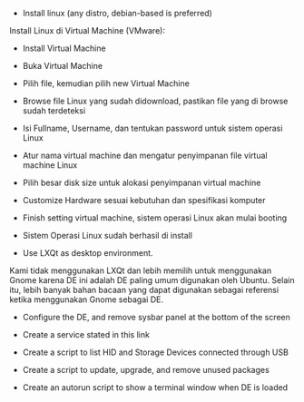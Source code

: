

- Install linux (any distro, debian-based is preferred)

Install Linux di Virtual Machine (VMware):
- Install Virtual Machine 
- Buka Virtual Machine
- Pilih file, kemudian pilih new Virtual Machine
- Browse file Linux yang sudah didownload, pastikan file yang di browse sudah terdeteksi
- Isi Fullname, Username, dan tentukan password untuk sistem operasi Linux
- Atur nama virtual machine dan mengatur penyimpanan file virtual machine Linux
- Pilih besar disk size untuk alokasi penyimpanan virtual machine
- Customize Hardware sesuai kebutuhan dan spesifikasi komputer
- Finish setting virtual machine, sistem operasi Linux akan mulai booting
- Sistem Operasi Linux sudah berhasil di install

- Use LXQt as desktop environment.
 
Kami tidak menggunakan LXQt dan lebih memilih untuk menggunakan Gnome karena DE ini adalah DE paling umum digunakan oleh Ubuntu. Selain itu, lebih banyak bahan bacaan yang dapat digunakan sebagai referensi ketika menggunakan Gnome sebagai DE.

- Configure the DE, and remove sysbar panel at the bottom of the screen


- Create a service stated in this link


- Create a script to list HID and Storage Devices connected through USB


- Create a script to update, upgrade, and remove unused packages


- Create an autorun script to show a terminal window when DE is loaded
